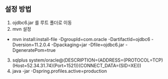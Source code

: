 ## 설정 방법
1. ojdbc6.jar 를 루트 폴더로 이동
2. mvn 설정
- mvn install:install-file -DgroupId=com.oracle -DartifactId=ojdbc6 -Dversion=11.2.0.4 -Dpackaging=jar -Dfile=ojdbc6.jar -DgeneratePom=true


3. sqlplus system/oracle@(DESCRIPTION=(ADDRESS=(PROTOCOL=TCP)(Host=52.34.31.74)(Port=1521))(CONNECT_DATA=(SID=XE)))
4. java -jar -Dspring.profiles.active=production 